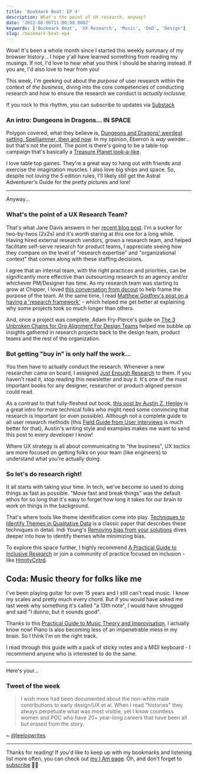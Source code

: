 ```yaml
---
title: 'Bookmark Beat: EP 4'
description: What's the point of UX research, anyway?
date: '2022-08-06T11:00:00.000Z'
keywords: ['Bookmark Beat', 'UX Research', 'Music', 'DnD', 'Design']
slug: /bookmark-beat-ep4
---
```


Wow! It's been a whole month since I started this weekly summary of my browser history... I hope y'all have learned something from reading my musings. If not, I'd love to hear what you think I should be sharing instead. If you are, I'd also love to hear from you!

This week, I'm geeking out about the *purpose* of user research within the context of *the business*, diving into the core competencies of conducting research and how to ensure the research we conduct is *actually inclusive*.

If you rock to this rhythm, you can subscribe to updates via [Substack](https://bookmarkbeat.substack.com/?showWelcome=true)

### An intro: Dungeons in Dragons... IN SPACE

Polygon covered, what they believe is, [Dungeons and Dragons\' weirdest setting, Spelljammer, then and now](https://www.polygon.com/23287045/dnd-spelljammer-playable-races-original-setting-cover-art-reveal-hydro74). In my opinion, Eberron is *way* weirder... but that's not the point. The point is there's going to be a table-top campaign that's basically a [Treasure Planet look-a-like](https://en.wikipedia.org/wiki/Treasure_Planet).

I love table top games. They're a great way to hang out with friends and exercise the imagination muscles. I also love big ships and space. So, despite not *loving* the 5 edition rules, I'll likely still get the Astral Adventurer's Guide for the pretty pictures and lore!

---

Anyway...

### What's the point of a UX Research Team?

That's what Jane Davis answers in her [recent blog post](https://janendavis.com/?p=35). I'm a sucker for two-by-twos (2x2s) and it's worth staring at this one for a long while. Having hired external research vendors, grown a research team, and helped facilitate self-serve research for product teams, I appreciate seeing how they compare on the level of "research expertise" and "organizational context" that comes along with these staffing decisions.

I agree that an internal team, with the right practices and priorities, can be significantly more effective than outsourcing research to an agency and/or whichever PM/Designer has time. As my research team was starting to grow at Chipper, I loved [this conversation from dscout](https://dscout.com/people-nerds/geison-research-strategy) to help frame the purpose of the team. At the same time, I read [Matthew Godfrey\'s post on a having a \'research framework\'](https://uxdesign.cc/what-is-a-research-framework-and-why-do-we-need-one-b3fac8351d46) - which helped me get better at explaining why some projects took so much longer than others.

And, once a project was complete, Adam Fry-Pierce's guide on [The 3 Unbroken Chains for Org Alignment For Design Teams](https://medium.com/design-leadership-forum/simple-frameworks-to-provide-the-entire-organization-some-much-needed-foundation-and-consistency-e9ba6e52cb79) helped me bubble up insights gathered in research projects back to the design team, product teams and the rest of the organization.

### But getting "buy in" is only half the work...

You then have to actually conduct the research. Whenever a new researcher came on board, I assigned [Just Enough Research](https://abookapart.com/products/just-enough-research) to them. If you haven't read it, stop reading this newsletter and buy it. It's one of the most important books for any designer, researcher or product-aligned person could read.

As a contrast to that fully-fleshed out book, [this post by Austin Z. Henley](https://austinhenley.com/blog/myhcitoolbox.html) is a great intro for more technical folks who might need some convincing that research is important (or even possible). Although not a complete guide to all user research methods (this [Field Guide from User Interviews](https://www.userinterviews.com/ux-research-field-guide) is much better for that), Austin's writing style and examples makes me want to send this post to every developer I know!

Where UX strategy is all about communicating to "the business", UX *tactics* are more focused on getting folks on your team (like engineers) to understand what you're actually doing.

### So let's do research right!

It all starts with taking your time. In tech, we've become so used to doing things as fast as possible. "Move fast and break things" was the default ethos for so long that it's easy to forget how long it takes for our brain to work on things in the background.

That's where tools like theme identification come into play. [Techniques to Identify Themes in Qualitative Data](http://www.analytictech.com/mb870/readings/ryan-bernard_techniques_to_identify_themes_in.htm) is a classic paper that describes these techniques in detail. Indi Young's [Removing bias from your solutions](https://medium.com/user-research-explained/how-to-remove-bias-from-your-orgs-solutions-8f3729b6a380) dives deeper into how to identify themes while minimizing bias.

To explore this space further, I highly recommend [A Practical Guide to Inclusive Research](https://medium.com/inclusive-research) or join a community of practice focused on inclusion - like [HmntyCntrd](https://hmntycntrd.com/).

## Coda: Music theory for folks like me

I've been playing guitar for over 15 years and I still can't read music. I know my scales and pretty much every chord. But if you would have asked me last week why something it's called "a 13th note", I would have shrugged and said "I dunno, but it sounds good".

Thanks to this [Practical Guide to Music Theory and Improvisation](https://mbrizic.com/blog/music-theory/), I actually know now! Piano is also becoming less of an impenetrable mess in my brain. So I think I'm on the right track.

I read through this guide with a pack of sticky notes and a MIDI keyboard - I recommend anyone who is interested to do the same.

---

Here's your...

### Tweet of the week

> I wish more had been documented about the non-white male contributions to early design/UX et al. When I read "histories" they always perpetuate what was most visible, yet I know countless women and POC who have 20+ year-long careers that have been all but erased from the story.

~ [@leeloowrites](https://twitter.com/leeloowrites/status/1553446745945808897)

---

Thanks for reading! If you'd like to keep up with my bookmarks and listening list more often, you can check out [my I Am page](https://desandoval.net/iam/). Oh, and don't forget to [subscribe](https://bookmarkbeat.substack.com/?showWelcome=true) 👋🏼